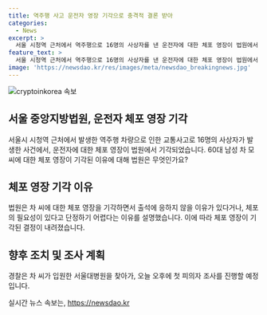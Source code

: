 ```yaml
---
title: 역주행 사고 운전자 영장 기각으로 충격적 결론 받아
categories:
  - News
excerpt: >
  서울 시청역 근처에서 역주행으로 16명의 사상자를 낸 운전자에 대한 체포 영장이 법원에서 기각되었습니다. 서울중앙지방법원은 60대 남성 차씨의 체포 영장을 기각했는데, 이유는 차씨가 출석 응하지 않을 이유가 있거나, 체포의 필요성을 단정하기 어렵다고 판사가 설명했습니다. 차씨는 지난 1일 밤에 서울 시청역 근처에서 역주행으로 16명의 사상자를 낸 혐의를 받고 있으며, 경찰은 오늘 오후 서울대병원에서 차씨를 첫 피의자 조사할 예정입니다.
feature_text: >
  서울 시청역 근처에서 역주행으로 16명의 사상자를 낸 운전자에 대한 체포 영장이 법원에서 기각되었습니다. 서울중앙지방법원은 60대 남성 차씨의 체포 영장을 기각했는데, 이유는 차씨가 출석 응하지 않을 이유가 있거나, 체포의 필요성을 단정하기 어렵다고 판사가 설명했습니다. 차씨는 지난 1일 밤에 서울 시청역 근처에서 역주행으로 16명의 사상자를 낸 혐의를 받고 있으며, 경찰은 오늘 오후 서울대병원에서 차씨를 첫 피의자 조사할 예정입니다.
image: 'https://newsdao.kr/res/images/meta/newsdao_breakingnews.jpg'
---
```


<p><img src="https://newsdao.kr/res/images/meta/newsdao_breakingnews.jpg" alt="cryptoinkorea 속보" /></p>

<h2 data-ke-size="size26">서울 중앙지방법원, 운전자 체포 영장 기각</h2>

<p data-ke-size="size16">서울시 시청역 근처에서 발생한 역주행 차량으로 인한 교통사고로 16명의 사상자가 발생한 사건에서, 운전자에 대한 체포 영장이 법원에서 기각되었습니다. 60대 남성 차 모 씨에 대한 체포 영장이 기각된 이유에 대해 법원은 무엇인가요?</p>

<h2 data-ke-size="size26">체포 영장 기각 이유</h2>

<p data-ke-size="size16">법원은 차 씨에 대한 체포 영장을 기각하면서 출석에 응하지 않을 이유가 있다거나, 체포의 필요성이 있다고 단정하기 어렵다는 이유를 설명했습니다. 이에 따라 체포 영장이 기각된 결정이 내려졌습니다.</p>

<h2 data-ke-size="size26">향후 조치 및 조사 계획</h2>

<p data-ke-size="size16">경찰은 차 씨가 입원한 서울대병원을 찾아가, 오늘 오후에 첫 피의자 조사를 진행할 예정입니다.</p>
실시간 뉴스 속보는, <a href="https://newsdao.kr" rel="dofollow">https://newsdao.kr</a>


